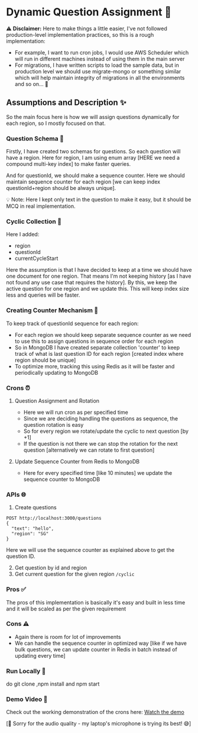 # Dynamic Question Assignment 🎯

⚠️ **Disclaimer:** Here to make things a little easier, I've not followed production-level implementation practices, so this is a rough implementation:

* For example, I want to run cron jobs, I would use AWS Scheduler which will run in different machines instead of using them in the main server
* For migrations, I have written scripts to load the sample data, but in production level we should use migrate-mongo or something similar which will help maintain integrity of migrations in all the environments and so on... 🚀

## Assumptions and Description ✨
So the main focus here is how we will assign questions dynamically for each region, so I mostly focused on that.

### Question Schema 📝
Firstly, I have created two schemas for questions. So each question will have a region. Here for region, I am using enum array [HERE we need a compound multi-key index] to make faster queries.

And for questionId, we should make a sequence counter. Here we should maintain sequence counter for each region [we can keep index questionId+region should be always unique].

💡 Note: Here I kept only text in the question to make it easy, but it should be MCQ in real implementation.

### Cyclic Collection 🔄
Here I added:
* region 
* questionId 
* currentCycleStart

Here the assumption is that I have decided to keep at a time we should have one document for one region. That means I'm not keeping history [as I have not found any use case that requires the history]. By this, we keep the active question for one region and we update this. This will keep index size less and queries will be faster.

### Creating Counter Mechanism 🔢
To keep track of questionId sequence for each region:
* For each region we should keep separate sequence counter as we need to use this to assign questions in sequence order for each region
* So in MongoDB I have created separate collection 'counter' to keep track of what is last question ID for each region [created index where region should be unique]
* To optimize more, tracking this using Redis as it will be faster and periodically updating to MongoDB

### Crons ⏰
1. Question Assignment and Rotation
   * Here we will run cron as per specified time
   * Since we are deciding handling the questions as sequence, the question rotation is easy
   * So for every region we rotate/update the cyclic to next question [by +1]
   * If the question is not there we can stop the rotation for the next question [alternatively we can rotate to first question]

2. Update Sequence Counter from Redis to MongoDB
   * Here for every specified time [like 10 minutes] we update the sequence counter to MongoDB

### APIs 🌐
1. Create questions
```
POST http://localhost:3000/questions
{
  "text": "hello",
  "region": "SG"
}
```
Here we will use the sequence counter as explained above to get the question ID.

2. Get question by id and region
3. Get current question for the given region `/cyclic`

### Pros ✅
The pros of this implementation is basically it's easy and built in less time and it will be scaled as per the given requirement 

### Cons ⚠️
* Again there is room for lot of improvements
* We can handle the sequence counter in optimized way [like if we have bulk questions, we can update counter in Redis in batch instead of updating every time]

### Run Locally 🚀
do git clone ,npm install and npm start

### Demo Video 🎥
Check out the working demonstration of the  crons here:
[Watch the demo](https://www.loom.com/share/fd91f98683164ce9aef782b9fbaac43a)

[🙈 Sorry for the audio quality - my laptop's microphone is trying its best! 😅]